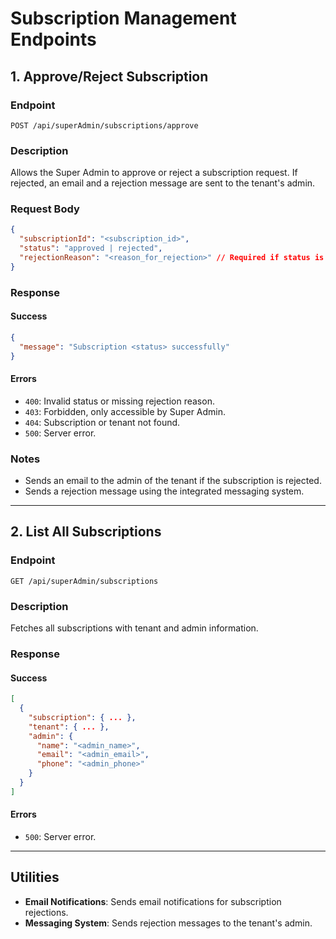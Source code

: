 # Subscription Management Endpoints

## 1. Approve/Reject Subscription

### Endpoint
`POST /api/superAdmin/subscriptions/approve`

### Description
Allows the Super Admin to approve or reject a subscription request. If rejected, an email and a rejection message are sent to the tenant's admin.

### Request Body
```json
{
  "subscriptionId": "<subscription_id>",
  "status": "approved | rejected",
  "rejectionReason": "<reason_for_rejection>" // Required if status is 'rejected'
}
```

### Response
#### Success
```json
{
  "message": "Subscription <status> successfully"
}
```

#### Errors
- `400`: Invalid status or missing rejection reason.
- `403`: Forbidden, only accessible by Super Admin.
- `404`: Subscription or tenant not found.
- `500`: Server error.

### Notes
- Sends an email to the admin of the tenant if the subscription is rejected.
- Sends a rejection message using the integrated messaging system.

---

## 2. List All Subscriptions

### Endpoint
`GET /api/superAdmin/subscriptions`

### Description
Fetches all subscriptions with tenant and admin information.

### Response
#### Success
```json
[
  {
    "subscription": { ... },
    "tenant": { ... },
    "admin": {
      "name": "<admin_name>",
      "email": "<admin_email>",
      "phone": "<admin_phone>"
    }
  }
]
```

#### Errors
- `500`: Server error.

---

## Utilities
- **Email Notifications**: Sends email notifications for subscription rejections.
- **Messaging System**: Sends rejection messages to the tenant's admin.
